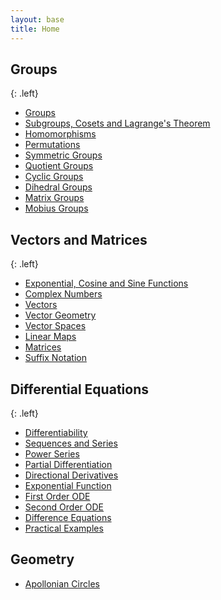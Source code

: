 ```yaml
---
layout: base
title: Home
---
```


## Groups
{: .left}

* [Groups](groups/groups.md)
* [Subgroups, Cosets and Lagrange's Theorem](groups/subgroups-cosets-lagrange-theorem.md)
* [Homomorphisms](groups/homomorphisms.md)
* [Permutations](groups/permutations.md)
* [Symmetric Groups](groups/symmetric-groups.md)
* [Quotient Groups](groups/quotient-groups.md)
* [Cyclic Groups](groups/cyclic-groups.md)
* [Dihedral Groups](groups/dihedral-groups.md)
* [Matrix Groups](groups/matrix-groups.md)
* [Mobius Groups](groups/mobius-groups.md)

## Vectors and Matrices
{: .left}

* [Exponential, Cosine and Sine Functions](vectors-and-matrices/exponential-cosine-sine-functions.md)
* [Complex Numbers](vectors-and-matrices/complex-numbers.md)
* [Vectors](vectors-and-matrices/vectors.md)
* [Vector Geometry](vectors-and-matrices/vector-geometry.md)
* [Vector Spaces](vectors-and-matrices/vector-spaces.md)
* [Linear Maps](vectors-and-matrices/linear-maps.md)
* [Matrices](vectors-and-matrices/matrices.md)
* [Suffix Notation](vectors-and-matrices/suffix-notation.md)

## Differential Equations
{: .left}

* [Differentiability](differential-equations/differentiability.md)
* [Sequences and Series](differential-equations/sequences-series.md)
* [Power Series](differential-equations/power-series.md)
* [Partial Differentiation](differential-equations/partial-differentiation.md)
* [Directional Derivatives](differential-equations/directional-derivatives.md)
* [Exponential Function](differential-equations/exponential-function.md)
* [First Order ODE](differential-equations/first-order-ode.md)
* [Second Order ODE](differential-equations/second-order-ode.md)
* [Difference Equations](differential-equations/difference-equations.md)
* [Practical Examples](differential-equations/practical-examples.md)

## Geometry

* [Apollonian Circles](geometry/apollonian-circles.md)
